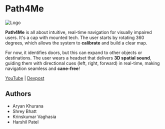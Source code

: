 # Path4Me

![Logo](https://d112y698adiu2z.cloudfront.net/photos/production/software_photos/003/063/695/datas/gallery.jpg)

**Path4Me** is all about intuitive, real-time navigation for visually impaired users. It's a cap with mounted tech. The user starts by rotating 360 degrees, which allows the system to **calibrate** and build a clear map.

For now, it identifies doors, but this can expand to other objects or destinations. The user wears a headset that delivers **3D spatial sound**, guiding them with directional cues (left, right, forward) in real-time, making navigation seamless and **cane-free**!

[YouTube](https://www.youtube.com/watch?v=fTf7NL3-kBQ) | [Devpost](https://devpost.com/software/path4me?ref_content=user-portfolio&ref_feature=in_progress)

## Authors

- Aryan Khurana
- Shrey Bhatt
- Krinskumar Vaghasia
- Harshil Patel
